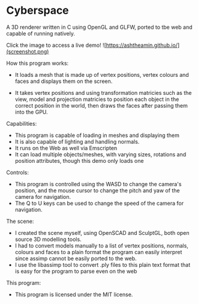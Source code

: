 # Cyberspace
A 3D renderer written in C using OpenGL and GLFW, ported to tbe web and capable of running natively.

Click the image to access a live demo!
![https://ashtheamin.github.io/](screenshot.png)

How this program works:
- It loads a mesh that is made up of vertex positions, vertex colours and faces and displays them on the screen.

- It takes vertex positions and using transformation matricies such as the view, model and projection matricies to position each object in the correct position in the world, then draws the faces after passing them into the GPU.

Capabilities:
- This program is capable of loading in meshes and displaying them
- It is also capable of lighting and handling normals.
- It runs on the Web as well via Emscripten
- It can load multiple objects/meshes, with varying sizes, rotations and position attributes, though this demo only loads one

Controls: 
- This program is controlled using the WASD to change the camera's position, and the mouse cursor to change the pitch and yaw of the camera for navigation.
- The Q to U keys can be used to change the speed of the camera for navigation.

The scene:
- I created the scene myself, using OpenSCAD and SculptGL, both open source 3D modelling tools.
- I had to convert models manually to a list of vertex positions, normals, colours and faces to a plain format the program can easily interpret since assimp cannot be easily ported to the web.
- I use the libassimp tool to convert .ply files to this plain text format that is easy for the program to parse even on the web

This program:
- This program is licensed under the MIT license.
